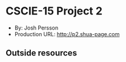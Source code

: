 # CSCIE-15 Project 2
+ By: Josh Persson
+ Production URL: <http://p2.shua-page.com>

## Outside resources





